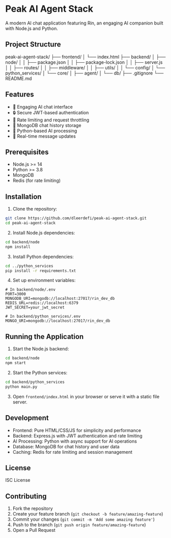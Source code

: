 # Peak AI Agent Stack

A modern AI chat application featuring Rin, an engaging AI companion built with Node.js and Python.

## Project Structure 
peak-ai-agent-stack/
├── frontend/
│ └── index.html
├── backend/
│ ├── node/
│ │ ├── package.json
│ │ ├── package-lock.json
│ │ ├── server.js
│ │ ├── routes/
│ │ ├── middleware/
│ │ ├── utils/
│ │ └── config/
│ └── python_services/
│ └── core/
│ ├── agent/
│ └── db/
├── .gitignore
└── README.md

## Features

- 🤖 Engaging AI chat interface
- 🔒 Secure JWT-based authentication
- 🚀 Rate limiting and request throttling
- 📝 MongoDB chat history storage
- 🐍 Python-based AI processing
- 🔄 Real-time message updates

## Prerequisites

- Node.js >= 14
- Python >= 3.8
- MongoDB
- Redis (for rate limiting)

## Installation

1. Clone the repository:

```bash
git clone https://github.com/dleerdefi/peak-ai-agent-stack.git
cd peak-ai-agent-stack
```

2. Install Node.js dependencies:
```bash
cd backend/node
npm install
```

3. Install Python dependencies:
```bash
cd ../python_services
pip install -r requirements.txt
```

4. Set up environment variables:
```env
# In backend/node/.env
PORT=3000
MONGODB_URI=mongodb://localhost:27017/rin_dev_db
REDIS_URL=redis://localhost:6379
JWT_SECRET=your_jwt_secret

# In backend/python_services/.env
MONGO_URI=mongodb://localhost:27017/rin_dev_db
```

## Running the Application

1. Start the Node.js backend:
```bash
cd backend/node
npm start
```

2. Start the Python services:
```bash
cd backend/python_services
python main.py
```

3. Open `frontend/index.html` in your browser or serve it with a static file server.

## Development

- Frontend: Pure HTML/CSS/JS for simplicity and performance
- Backend: Express.js with JWT authentication and rate limiting
- AI Processing: Python with async support for AI operations
- Database: MongoDB for chat history and user data
- Caching: Redis for rate limiting and session management

## License

ISC License

## Contributing

1. Fork the repository
2. Create your feature branch (`git checkout -b feature/amazing-feature`)
3. Commit your changes (`git commit -m 'Add some amazing feature'`)
4. Push to the branch (`git push origin feature/amazing-feature`)
5. Open a Pull Request
